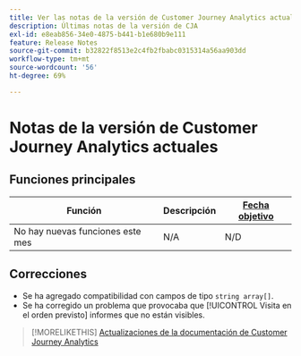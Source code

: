 ```yaml
---
title: Ver las notas de la versión de Customer Journey Analytics actuales
description: Últimas notas de la versión de CJA
exl-id: e8eab856-34e0-4875-b441-b1e680b9e111
feature: Release Notes
source-git-commit: b32822f8513e2c4fb2fbabc0315314a56aa903dd
workflow-type: tm+mt
source-wordcount: '56'
ht-degree: 69%

---
```


# Notas de la versión de Customer Journey Analytics actuales

## Funciones principales

| Función | Descripción | [Fecha objetivo](/help/release-notes/releases.md) |
| ----------- | ---------- | ----- |
| No hay nuevas funciones este mes | N/A | N/D |

## Correcciones

* Se ha agregado compatibilidad con campos de tipo `string array[]`.
* Se ha corregido un problema que provocaba que [!UICONTROL Visita en el orden previsto] informes que no están visibles.

>[!MORELIKETHIS]
>[Actualizaciones de la documentación de Customer Journey Analytics](/help/release-notes/doc-changes.md)
